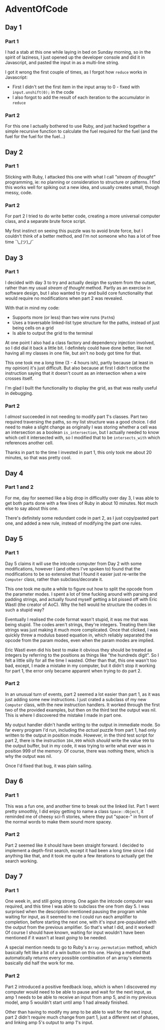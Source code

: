 # AdventOfCode

## Day 1

### Part 1

I had a stab at this one while laying in bed on Sunday morning, so in the spirit of laziness, I just opened up the developer console and did it in Javascript, and pasted the input in as a multi-line string.

I got it wrong the first couple of times, as I forgot how `reduce` works in Javascript:

 - First I didn't set the first item in the input array to 0 - fixed with `input.unshift(0);` in the code
 - I also forgot to add the result of each iteration to the accumulator in `reduce`

### Part 2

For this one I actually bothered to use Ruby, and just hacked together a simple recursive function to calculate the fuel required for the fuel (and the fuel for the fuel for the fuel...)

## Day 2

### Part 1

Sticking with Ruby, I attacked this one with what I call _"stream of thought"_ programming, ie: no planning or consideration to structure or patterns. I find this works well for spiking out a new idea, and usually creates small, though messy, code.

### Part 2

For part 2 I tried to do write better code, creating a more universal computer class, and a separate brute force script.

My first instinct on seeing this puzzle was to avoid brute force, but I couldn't think of a better method, and I'm not someone who has a lot of free time ¯\\\_(ツ)\_/¯

## Day 3

### Part 1

I decided with day 3 to try and actually design the system from the outset, rather than my usual _stream of thought_ method. Partly as an exercise in software design, but I also wanted to try and build core functionality that would require no modifications when part 2 was revealed.

With that in mind my code:

 - Supports more (or less) than two wire runs (`Path`s)
 - Uses a traversable linked-list type structure for the paths, instead of just being cells on a grid
 - Is able to output the grid to the terminal

At one point I also had a class factory and dependency injection involved, so I did dial it back a little bit. I definitely could have done better, like not having all my classes in one file, but ain't no body got time for that.

This one took me a _long_ time (3 - 4 hours ish), partly because (at least in my opinion) it's just difficult. But also because at first I didn't notice the instruction saying that it doesn't count as an intersection when a wire crosses itself.

I'm glad I built the functionality to display the grid, as that was really useful in debugging.

### Part 2

I _almost_ succeeded in not needing to modify part 1's classes. Part two required traversing the paths, so my list structure was a good choice. I did need to make a slight change as originally I was storing whether a cell was an intersection as a boolean `is_intersection`, but I actually needed to know which cell it intersected with, so I modified that to be `intersects_with` which references another cell.

Thanks in part to the time I invested in part 1, this only took me about 20 minutes, so that was pretty cool.

## Day 4

### Part 1 and 2

For me, day for seemed like a big drop in difficultly over day 3, I was able to get both parts done with a few lines of Ruby in about 10 minutes. Not much else to say about this one.

There's definitely some redundant code in part 2, as I just copy/pasted part one, and added a new rule, instead of modifying the part one rules.

## Day 5

### Part 1

Day 5 claims it will use the intcode computer from Day 2 with some modifications, however I (and others I've spoken to) found that the modifications to be so extensive that I found it easier just re-write the `Computer` class, rather than subclass/decorate it.

This one took me quite a while to figure out how to split the opcode from the parameter modes. I spent a lot of time fucking around with parsing and padding strings, and actually found myself getting a bit pissed off with Eric Wastl (the creator of AoC). Why the hell would he structure the codes in such a stupid way?

Eventually I realised the code format wasn't stupid, it was me that was being stupid. The codes aren't strings, they're integers. Treating them like strings was just making it much more complicated. Once that clicked, I was quickly threw a modulus based equation in, which reliably separated the opcode from the param modes, even when the param modes are implied.

Eric Wastl even did his best to make it obvious they should be treated as integers by referring to the positions as things like "the hundreds digit". So I felt a little silly for all the time I wasted. Other than that, this one wasn't too bad, except, I made a mistake in my computer, but it didn't stop it working for part 1, the error only became apparent when trying to do part 2.

### Part 2

In an unusual turn of events, part 2 seemed a lot easier than part 1, as it was just adding some new instructions. I just crated a subclass of my new `Computer` class, with the new instruction handlers. It worked through the first two of the provided examples, but then on the third test the output was nil. This is where I discovered the mistake I made in part one.

My output handler didn't handle writing to the output in immediate mode. So far every program I'd run, including the _actual_ puzzle from part 1, had only written to the output in position mode. However, in the third test script for part 2, there is the instruction `104,999` which _should_ write the value `999` to the output buffer, but in my code, it was trying to write what ever was in position 999 of the memory. Of course, there was nothing there, which is why the output was nil.

Once I'd fixed that bug, it was plain sailing.

## Day 6

### Part 1

This was a fun one, and another time to break out the linked list. Part 1 went pretty smoothly, I did enjoy getting to name a class `Space::Object`, it reminded me of cheesy sci-fi stories, where they put "space-" in front of the normal words to make them sound more spacey.

### Part 2

Part 2 seemed like it should have been straight forward. I decided to implement a depth-first search, except it had been a long time since I did anything like that, and it took me quite a few iterations to actually get the search working.

## Day 7

### Part 1

One week in, and still going strong. One again the intcode computer was required, and this time I was able to subclass the one from day 5. I was surprised when the description mentioned pausing the program while waiting for input, as it seemed to me I could run each amplifier to completion, before starting the next one, with it's input pre-populated with the output from the previous amplifier. So that's what I did, and it worked! Of course I should have known, waiting for input wouldn't have been mentioned if it wasn't at least _going_ to be needed.

A special mention needs to go to Ruby's `Array.permutation` method, which basically felt like a bit of a win button on this one. Having a method that automatically returns every possible combination of an array's elements basically did half the work for me.

### Part 2

Part 2 introduced a positive feedback loop, which is when I discovered my computer would need to be able to pause and wait for the next input, as amp 1 needs to be able to receive an input from amp 5, and in my previous model, amp 5 wouldn't start until amp 1 had already finished.

Other than having to modify my amp to be able to wait for the next input, part 2 didn't require much change from part 1, just a different set of phases, and linking amp 5's output to amp 1's input.


